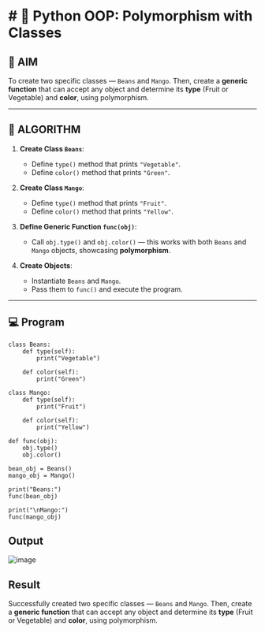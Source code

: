# # 🐍 Python OOP: Polymorphism with Classes

## 🎯 AIM

To create two specific classes — `Beans` and `Mango`. Then, create a **generic function** that can accept any object and determine its **type** (Fruit or Vegetable) and **color**, using polymorphism.

---

## 🧠 ALGORITHM

1. **Create Class `Beans`**:
   - Define `type()` method that prints `"Vegetable"`.
   - Define `color()` method that prints `"Green"`.

2. **Create Class `Mango`**:
   - Define `type()` method that prints `"Fruit"`.
   - Define `color()` method that prints `"Yellow"`.

3. **Define Generic Function `func(obj)`**:
   - Call `obj.type()` and `obj.color()` — this works with both `Beans` and `Mango` objects, showcasing **polymorphism**.

4. **Create Objects**:
   - Instantiate `Beans` and `Mango`.
   - Pass them to `func()` and execute the program.

---

## 💻 Program
```
class Beans:
    def type(self):
        print("Vegetable")
    
    def color(self):
        print("Green")

class Mango:
    def type(self):
        print("Fruit")
    
    def color(self):
        print("Yellow")

def func(obj):
    obj.type()
    obj.color()

bean_obj = Beans()
mango_obj = Mango()

print("Beans:")
func(bean_obj)

print("\nMango:")
func(mango_obj)

```
## Output
![image](https://github.com/user-attachments/assets/d653120e-ce53-4368-b7d7-fc847d618bf9)

## Result
Successfully created two specific classes — `Beans` and `Mango`. Then, create a **generic function** that can accept any object and determine its **type** (Fruit or Vegetable) and **color**, using polymorphism.
